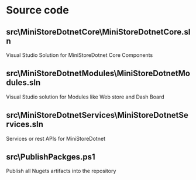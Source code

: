 # Source code

## src\MiniStoreDotnetCore\MiniStoreDotnetCore.sln

Visual Studio Solution for MiniStoreDotnet Core Components

## src\MiniStoreDotnetModules\MiniStoreDotnetModules.sln

Visual Studio solution for Modules like Web store and Dash Board

## src\MiniStoreDotnetServices\MiniStoreDotnetServices.sln

Services or rest APIs for MiniStoreDotnet

## src\PublishPackges.ps1

Publish all Nugets artifacts into the repository